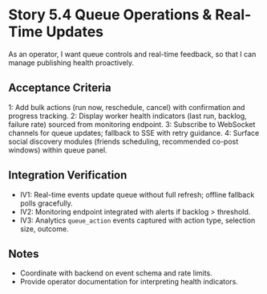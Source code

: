 # Story 5.4 Queue Operations & Real-Time Updates

As an operator,
I want queue controls and real-time feedback,
so that I can manage publishing health proactively.

## Acceptance Criteria
1: Add bulk actions (run now, reschedule, cancel) with confirmation and progress tracking.
2: Display worker health indicators (last run, backlog, failure rate) sourced from monitoring endpoint.
3: Subscribe to WebSocket channels for queue updates; fallback to SSE with retry guidance.
4: Surface social discovery modules (friends scheduling, recommended co-post windows) within queue panel.

## Integration Verification
- IV1: Real-time events update queue without full refresh; offline fallback polls gracefully.
- IV2: Monitoring endpoint integrated with alerts if backlog > threshold.
- IV3: Analytics `queue_action` events captured with action type, selection size, outcome.

## Notes
- Coordinate with backend on event schema and rate limits.
- Provide operator documentation for interpreting health indicators.
